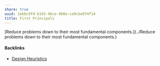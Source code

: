 ```yaml
---
share: true
uuid: 1ebbc9fd-b165-4bce-9b8e-ce9cba974f14
title: First Principals
---
```

[Reduce problems down to their most fundamental components.](../Reduce problems down to their most fundamental components.)

#### Backlinks

* [Design Heuristics](/5e01e1ef-4aa4-491d-8ac3-8f0343201a97)